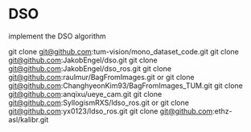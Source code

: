 # DSO
implement the DSO algorithm 

git clone git@github.com:tum-vision/mono_dataset_code.git
git clone git@github.com:JakobEngel/dso.git
git clone git@github.com:JakobEngel/dso_ros.git
git clone git@github.com:raulmur/BagFromImages.git  or  git clone git@github.com:ChanghyeonKim93/BagFromImages_TUM.git
git clone git@github.com:anqixu/ueye_cam.git
git clone git@github.com:SyllogismRXS/ldso_ros.git  or  git clone git@github.com:yx0123/ldso_ros.git
git clone git@github.com:ethz-asl/kalibr.git
